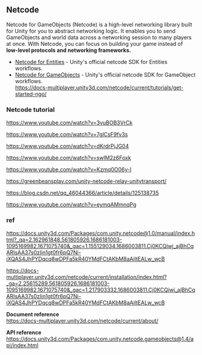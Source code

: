 ## Netcode
Netcode for GameObjects (Netcode) is a high-level networking library built for Unity for you to abstract networking logic. It enables you to send GameObjects and world data across a networking session to many players at once. With Netcode, you can focus on building your game instead of **low-level protocols and networking frameworks.**

-   [Netcode for Entities](https://docs.unity3d.com/Packages/com.unity.netcode@latest) - Unity's official netcode SDK for Entities workflows.
-   [Netcode for GameObjects](https://github.com/Unity-Technologies/com.unity.netcode.gameobjects) - Unity's official netcode SDK for GameObject workflows. \
    https://docs-multiplayer.unity3d.com/netcode/current/tutorials/get-started-ngo/

### Netcode tutorial
https://www.youtube.com/watch?v=3yuBOB3VrCk

https://www.youtube.com/watch?v=7glCsF9fv3s

https://www.youtube.com/watch?v=dKrdrPjJG04

https://www.youtube.com/watch?v=swIM2z6Foxk

https://www.youtube.com/watch?v=Kzmq0O06y-I

https://greenbeansplay.com/unity-netcode-relay-unitytransport/

https://blog.csdn.net/qq_46044366/article/details/125138735

https://www.youtube.com/watch?v=eymqAMmnqPg

### ref 
https://docs.unity3d.com/Packages/com.unity.netcode@1.0/manual/index.html?_ga=2.162961848.561805926.1686181003-1095169982.1671075740&_gac=1.155129034.1686003811.Cj0KCQjwj_ajBhCqARIsAA37s0zIin1gt0fr6pQ7Ni-iXQAS4JhPYDqcq8wDPFa5kR40YMdFCtAKbM8aAiltEALw_wcB

https://docs-multiplayer.unity3d.com/netcode/current/installation/index.html?_ga=2.25615289.561805926.1686181003-1095169982.1671075740&_gac=1.217903332.1686003811.Cj0KCQjwj_ajBhCqARIsAA37s0zIin1gt0fr6pQ7Ni-iXQAS4JhPYDqcq8wDPFa5kR40YMdFCtAKbM8aAiltEALw_wcB

**Document reference** \
https://docs-multiplayer.unity3d.com/netcode/current/about/

**API reference** \
https://docs.unity3d.com/Packages/com.unity.netcode.gameobjects@1.4/api/index.html


